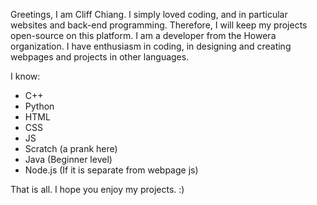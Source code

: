 Greetings, I am Cliff Chiang. I simply loved coding, and in particular websites and back-end programming. Therefore, I will keep my projects open-source on this platform. I am a developer from the Howera organization. I have enthusiasm in coding, in designing and creating webpages and projects in other languages.

I know:
- C++
- Python
- HTML
- CSS
- JS
- Scratch (a prank here)
- Java (Beginner level)
- Node.js (If it is separate from webpage js)

That is all. I hope you enjoy my projects. :)

